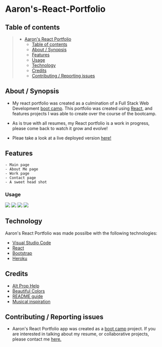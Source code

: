 # Aaron's-React-Portfolio

## Table of contents

> - [Aaron's React Portfolio](aaron-react-portfolio)
>   - [Table of contents](#table-of-contents)
>   - [About / Synopsis](#about--synopsis)
>   - [Features](#features)
>   - [Usage](#usage)
>   - [Technology](#technology)
>   - [Credits](#credits)
>   - [Contributing / Reporting issues](#contributing--reporting-issues)

## About / Synopsis

- My react portfolio was created as a culmination of a Full Stack Web Development [boot camp](https://bootcamp.berkeley.edu/coding/). This portfolio was created using [React](https://reactjs.org/), and features projects I was able to create over the course of the bootcamp.
- As is true with all resumes, my React portfolio is a work in progress, please come back to watch it grow and evolve!

- Pleae take a look at a live deployed version [here!]()

## Features

    - Main page
    - About Me page
    - Work page
    - Contact page
    - A sweet head shot

### Usage

![](?raw=true)
![](?raw=true)
![](?raw=true)
![](?raw=true)

## Technology

Aaron's React Portfolio was made possilbe with the following technologies:

- [Visual Studio Code](https://code.visualstudio.com/)
- [React](https://reactjs.org/)
- [Bootstrap](https://reactjs.org/)
- [Heroku](https://www.heroku.com/)

## Credits

- [Alt Prop Help](https://newbedev.com/javascript-react-img-elements-must-have-an-alt-prop-either-with-meaningful-text-or-an-empty-string-for-decorative-images-jsx-a11y-alt-text-code-example#:~:text=react%20img%20elements%20must%20have%20an%20alt%20prop%2C,Example%3A%20jsx-a11y%2Falt-text%20%3Cimg%20src%3D%22foo%22%20alt%3D%22Foo%20eating%20a%20sandwich.%22)
- [Beautiful Colors](https://flatuicolors.com/)
- [README guide](https://www.freecodecamp.org/news/how-to-write-a-good-readme-file/)
- [Musical inspiration]()

## Contributing / Reporting issues

- Aaron's React Portfolio app was created as a [boot camp](https://bootcamp.berkeley.edu/coding/) project. If you are interested in talking about my resume, or collaborative projects, please contact me [here.](mailto:stokescomp01@gmail.com)
